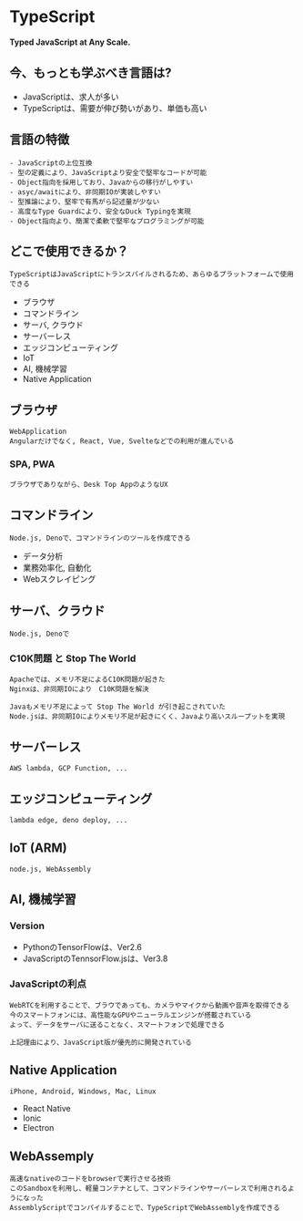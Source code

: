 # TypeScript

**Typed JavaScript at Any Scale.**

## 今、もっとも学ぶべき言語は?

- JavaScriptは、求人が多い
- TypeScriptは、需要が伸び勢いがあり、単価も高い

## 言語の特徴

    - JavaScriptの上位互換
    - 型の定義により、JavaScriptより安全で堅牢なコードが可能
    - Object指向を採用しており、Javaからの移行がしやすい
    - asyc/awaitにより、非同期IOが実装しやすい
    - 型推論により、堅牢で有馬がら記述量が少ない
    - 高度なType Guardにより、安全なDuck Typingを実現
    - Object指向より、簡潔で柔軟で堅牢なプログラミングが可能

## どこで使用できるか？

    TypeScriptはJavaScriptにトランスパイルされるため、あらゆるプラットフォームで使用できる

- ブラウザ
- コマンドライン
- サーバ, クラウド
- サーバーレス
- エッジコンピューティング
- IoT
- AI, 機械学習
- Native Application

## ブラウザ

    WebApplication
    Angularだけでなく, React, Vue, Svelteなどでの利用が進んでいる

### SPA, PWA

    ブラウザでありながら、Desk Top AppのようなUX

## コマンドライン

    Node.js, Denoで、コマンドラインのツールを作成できる

- データ分析
- 業務効率化, 自動化
- Webスクレイピング

## サーバ、クラウド

    Node.js, Denoで

### C10K問題 と Stop The World

    Apacheでは、メモリ不足によるC10K問題が起きた
    Nginxは、非同期IOにより　C10K問題を解決

    Javaもメモリ不足によって Stop The World が引き起こされていた
    Node.jsは、非同期IOによりメモリ不足が起きにくく、Javaより高いスループットを実現

## サーバーレス

    AWS lambda, GCP Function, ...

## エッジコンピューティング

    lambda edge, deno deploy, ...

## IoT (ARM)

    node.js, WebAssembly

## AI, 機械学習

### Version

- PythonのTensorFlowは、Ver2.6
- JavaScriptのTennsorFlow.jsは、Ver3.8

### JavaScriptの利点

    WebRTCを利用することで、ブラウであっても、カメラやマイクから動画や音声を取得できる
    今のスマートフォンには、高性能なGPUやニューラルエンジンが搭載されている
    よって、データをサーバに送ることなく、スマートフォンで処理できる

    上記理由により、JavaScript版が優先的に開発されている

## Native Application

    iPhone, Android, Windows, Mac, Linux

- React Native
- Ionic
- Electron

## WebAssemply

    高速なnativeのコードをbrowserで実行させる技術
    このSandboxを利用し、軽量コンテナとして、コマンドラインやサーバーレスで利用されるようになった
    AssemblyScriptでコンパイルすることで、TypeScriptでWebAssemblyを作成できる
